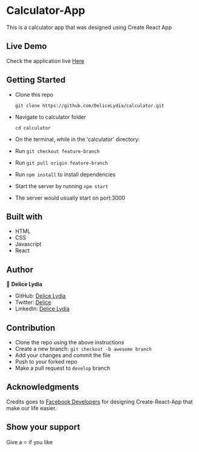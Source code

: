 # Calculator-App

This is a calculator app that was designed using Create React App

## Live Demo

Check the application live [Here]()

## Getting Started

* Clone this repo
    ```
    git clone https://github.com/DeliceLydia/calculator.git
    ```
* Navigate to calculator folder
    ```
    cd calculator
    ```
* On the terminal, while in the 'calculator' directory:

* Run ``` git checkout feature-branch ```

* Run ``` git pull origin feature-branch ```

* Run ``` npm install ``` to install dependencies

* Start the server by running ``` npm start ```
   
* The server would usually start on port:3000

## Built with

- HTML
- CSS
- Javascript
- React

## Author

👤 **Delice Lydia**
  - GitHub: [Delice Lydia](https://github.com/DeliceLydia)
  - Twitter: [Delice](https://twitter.com/IngabireLydia3)
  - LinkedIn: [Delice Lydia](https://www.linkedin.com/in/delice-lydia/)

## Contribution

- Clone the repo using the above instructions
- Create a new branch: `git checkout -b awesome branch`
- Add your changes and commit the file
- Push to your forked repo
- Make a pull request to `develop` branch

## Acknowledgments

Credits goes to [Facebook Developers](https://github.com/facebook/create-react-app) for designing Create-React-App that make our life easier.

## Show your support

Give a ⭐️ if you like 

